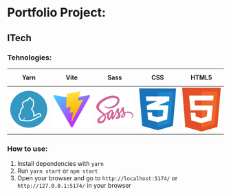 ﻿# Portfolio Project:

## ITech

### Tehnologies:

<table>
  <thead>
    <tr>
      <th height=33>Yarn</th>
      <th height=33>Vite</th>
      <th height=33>Sass</th>
      <th height=33>CSS</th>
      <th height=33>HTML5</th>
    </tr>
  </thead>
  <tbody>
    <tr>
      <td height=100 width=100>
        <a href=https://classic.yarnpkg.com/en/>
          <img src="./.gitREADMEManager/images/icons/yarn.svg" alt=yarn>
        </a>
      </td>
      <td height=100 width=100>
        <a href=https://vitejs.dev/>
          <img src="./.gitREADMEManager/images/icons/vitejs.svg" alt=vite>
        </a>
      </td>
      <td height=100 width=100>
        <a href=https://vitejs.dev/>
          <img src="./.gitREADMEManager/images/icons/sass.svg" alt=vite>
        </a>
      </td>
      <td height=100 width=100>
        <a href=https://vitejs.dev/>
          <img src="./.gitREADMEManager/images/icons/css.svg" alt=vite>
        </a>
      </td>
      <td height=100 width=100>
        <a href=https://vitejs.dev/>
          <img src="./.gitREADMEManager/images/icons/html.svg" alt=vite>
        </a>
      </td>
    </tr>
  </tbody>
</table>

### How to use:

1. Install dependencies with `yarn`
2. Run `yarn start` or `npm start`
3. Open your browser and go to `http://localhost:5174/` or `http://127.0.0.1:5174/` in your browser
